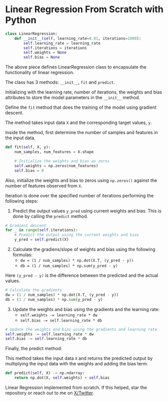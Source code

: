 # Linear Regression From Scratch with Python

```python
class LinearRegression:
    def __init__(self, learning_rate=0.01, iterations=1000):
        self.learning_rate = learning_rate
        self.iterations = iterations
        self.weights = None
        self.bias = None
```

The above piece defines LinearRegression class to encapsulate the functionality of linear regression. 

The class has 3 methods: `__init__`, `fit` and `predict`.

Initializing with the learning rate, number of iterations, the weights and bias attributes to store the model parameters in the `__init__` method.

Define the `fit` method that does the training of the model using gradient descent. 

The method takes input data `X` and the corresponding target values, `y`.

Inside the method, first determine the number of samples and features in the input data.


```python
def fit(self, X, y):
    num_samples, num_features = X.shape

    # Initialize the weights and bias as zeros
    self.weights = np.zeros(num_features)
    self.bias = 0
```

Also, initialize the weights and bias to zeros using `np.zeros()` against the number of features observed from `X`.

Iteration is done over the specified number of iterations performing the following steps:

1. Predict the output values `y_pred` using current weights and bias. This is done by calling the `predict` method.

```python
# Gradient descent
for _ in range(self.iterations):
    # Predict the output using the current weights and bias
    y_pred = self.predict(X)
```


2. Calculate the gradiens/slope of weights and bias using the following formulas:
    - `dw = (1 / num_samples) * np.dot(X.T, (y_pred - y))`
    - `db = (1 / num_samples) * np.sum(y_pred - y)`

Here `(y_pred - y)` is the difference between the predicted and the actual values.

```python
# Calculate the gradients
dw = (1 / num_samples) * np.dot(X.T, (y_pred - y))
db = (1 / num_samples) * np.sum(y_pred - y)
```

3. Update the weights and bias using the gradients and the learning rate:
    - `self.weights -= learning_rate * dw`
    - `self.bias -= self.learning_rate * db`

```python
# Update the weights and bias using the gradients and learning rate
self.weights -= self.learning_rate * dw
self.bias -= self.learning_rate * db
```

Finally, the predict method:

This method takes the input data `X` and returns the predicted output by multiplying the input data with the weights and adding the bias term.

```python
def predict(self, X) -> np.ndarray:
    return np.dot(X, self.weights) + self.bias
```

Linear Regression implemented from scratch. If this helped, star the repository or reach out to me on [X/Twitter](https://www.twitter.com/manuelinfosec/).